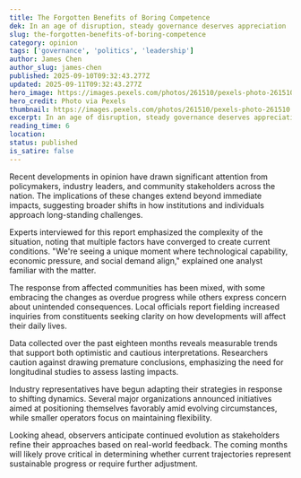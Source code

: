 ```yaml
---
title: The Forgotten Benefits of Boring Competence
dek: In an age of disruption, steady governance deserves appreciation
slug: the-forgotten-benefits-of-boring-competence
category: opinion
tags: ['governance', 'politics', 'leadership']
author: James Chen
author_slug: james-chen
published: 2025-09-10T09:32:43.277Z
updated: 2025-09-11T09:32:43.277Z
hero_image: https://images.pexels.com/photos/261510/pexels-photo-261510.jpeg?auto=compress&cs=tinysrgb&w=1200
hero_credit: Photo via Pexels
thumbnail: https://images.pexels.com/photos/261510/pexels-photo-261510.jpeg?auto=compress&cs=tinysrgb&w=400
excerpt: In an age of disruption, steady governance deserves appreciation
reading_time: 6
location: 
status: published
is_satire: false
---
```


Recent developments in opinion have drawn significant attention from policymakers, industry leaders, and community stakeholders across the nation. The implications of these changes extend beyond immediate impacts, suggesting broader shifts in how institutions and individuals approach long-standing challenges.

Experts interviewed for this report emphasized the complexity of the situation, noting that multiple factors have converged to create current conditions. "We're seeing a unique moment where technological capability, economic pressure, and social demand align," explained one analyst familiar with the matter.

The response from affected communities has been mixed, with some embracing the changes as overdue progress while others express concern about unintended consequences. Local officials report fielding increased inquiries from constituents seeking clarity on how developments will affect their daily lives.

Data collected over the past eighteen months reveals measurable trends that support both optimistic and cautious interpretations. Researchers caution against drawing premature conclusions, emphasizing the need for longitudinal studies to assess lasting impacts.

Industry representatives have begun adapting their strategies in response to shifting dynamics. Several major organizations announced initiatives aimed at positioning themselves favorably amid evolving circumstances, while smaller operators focus on maintaining flexibility.

Looking ahead, observers anticipate continued evolution as stakeholders refine their approaches based on real-world feedback. The coming months will likely prove critical in determining whether current trajectories represent sustainable progress or require further adjustment.